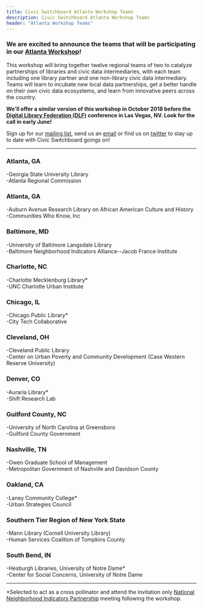 ```yaml
---
title: Civic Switchboard Atlanta Workshop Teams
description: Civic Switchboard Atlanta Workshop Teams
header: "Atlanta Workshop Teams"
---
```


### We are excited to announce the teams that will be participating in our [Atlanta Workshop](https://civic-switchboard.github.io/updates/post_3)!

This workshop will bring together twelve regional teams of two to catalyze partnerships of libraries and civic data intermediaries, with each team including one library partner and one non-library civic data intermediary. Teams will learn to incubate new local data partnerships, get a better handle on their own civic data ecosystems, and learn from innovative peers across the country.   

**We'll offer a similar version of this workshop in October 2018 before the [Digital Library Federation (DLF)](https://www.diglib.org/) conference in Las Vegas, NV. Look for the call in early June!**  

Sign up for our [mailing list](https://civicswitchboard.us17.list-manage.com/subscribe?u=530c4fdb234145e8e1e6b5307&id=3ae069cc9d), send us an [email](mailto:civic-switchboard@pitt.edu) or find us on [twitter](https://twitter.com/civicswitch) to stay up to date with Civic Switchboard goings on! 

---

### Atlanta, GA
-Georgia State University Library  
-Atlanta Regional Commission

### Atlanta, GA
-Auburn Avenue Research Library on African American Culture and History   
-Communities Who Know, Inc

### Baltimore, MD  
-University of Baltimore Langsdale Library  
-Baltimore Neighborhood Indicators Alliance--Jacob France Institute

### Charlotte, NC  
-Charlotte Mecklenburg Library*   
-UNC Charlotte Urban Institute  

### Chicago, IL
-Chicago Public Library*  
-City Tech Collaborative  

### Cleveland, OH  
-Cleveland Public Library  
-Center on Urban Poverty and Community Development (Case Western Reserve University)  

### Denver, CO  
-Auraria Library*   
-Shift Research Lab 

### Guilford County, NC  
-University of North Carolina at Greensboro  
-Guilford County Government  

### Nashville, TN  
-Owen Graduate School of Management  
-Metropolitan Government of Nashville and Davidson County  

### Oakland, CA
-Laney Community College*  
-Urban Strategies Council 

### Southern Tier Region of New York State
-Mann Library (Cornell University Library)  
-Human Services Coalition of Tompkins County  

### South Bend, IN 
-Hesburgh Libraries, University of Notre Dame*  
-Center for Social Concerns, University of Notre Dame   

---  

*Selected to act as a cross pollinator and attend the invitation only [National Neighborhood Indicators Partnership](https://www.neighborhoodindicators.org/) meeting following the workshop.
